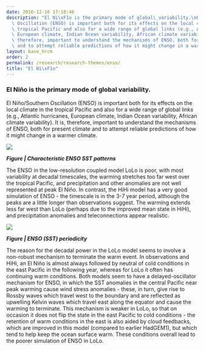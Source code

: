 ```yaml
---
date: 2016-12-16 17:10:46
description: "El Ni\xF1o is the primary mode of global\_variability.\nEl Ni\xF1o/Southern\
  \ Oscillation (ENSO) is important both for its effects on the local climate in the\
  \ tropical Pacific and also for a wide range of global links (e.g., Atlantic hurricanes,\
  \ European climate, Indian Ocean variability, African climate variability). It is,\
  \ therefore, important to understand the mechanisms of ENSO, both for present climate\
  \ and to attempt reliable predictions of how it might change in a warmer climate."
layout: base_hrcm
order: 2
permalink: /research/research-themes/enso/
title: "El Ni\xF1o"
---
```


<h3>El Niño is the primary mode of global variability.</h3>
<p>El Niño/Southern Oscillation (ENSO) is important both for its effects on the local climate in the tropical Pacific and also for a wide range of global links (e.g., Atlantic hurricanes, European climate, Indian Ocean variability, African climate variability). It is, therefore, important to understand the mechanisms of ENSO, both for present climate and to attempt reliable predictions of how it might change in a warmer climate.</p>
<p><img src="https://hrcm.ceda.ac.uk/hrcm/static/media/uploads/Research_themes_figures/elnino_lanina_sst.gif"></p>
<p><strong><em>Figure | Characteristic ENSO SST patterns</em></strong></p>
<p>The ENSO in the low-resolution coupled model LoLo is poor, with most variability at decadal timescales, the warming stretches too far west over the tropical Pacific, and precipitation and other anomalies are not well represented at peak El Niño. In contrast, the HiHi model has a very good simulation of ENSO - the timescale is in the 3-7 year period, although the peaks are a little longer than observations suggest. The warming extends less far west than LoLo (perhaps due to the improved mean state in HiHi), and precipitation anomalies and teleconnections appear realistic.</p>
<p><img src="https://hrcm.ceda.ac.uk/hrcm/static/media/uploads/Research_themes_figures/enso.png"></p>
<p><strong><em>Figure | ENSO (SST) periodicity</em></strong></p>
<p>The reason for the decadal power in the LoLo model seems to involve a non-robust mechanism to terminate the warm event. In observations and HiHi, an El Niño is almost always followed by neutral of cold conditions in the east Pacific in the following year, whereas for LoLo it often has continuing warm conditions. Both models seem to have a delayed-oscillator mechanism for ENSO, in which the SST anomalies in the central Pacific near peak warming cause wind stress anomalies - these, in turn, give rise to Rossby waves which travel west to the boundary and are reflected as upwelling Kelvin waves which travel east along the equator and cause the warming to terminate. This mechanism is weaker in LoLo, so that on occasion it does not flip the state in the east Pacific to cold conditions - the retention of warm conditions in the east is also aided by cloud feedbacks, which are improved in this model (compared to earlier HadGEM1), but which tend to help keep the ocean surface warm. These conditions overall lead to the poorer simulation of ENSO in LoLo.</p>
